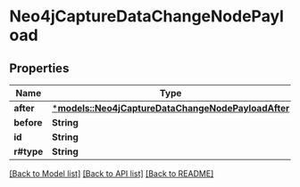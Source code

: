 # Neo4jCaptureDataChangeNodePayload

## Properties
Name | Type | Description | Notes
------------ | ------------- | ------------- | -------------
**after** | [***models::Neo4jCaptureDataChangeNodePayloadAfter**](Neo4jCaptureDataChangeNodePayload_after.md) |  | 
**before** | **String** |  | 
**id** | **String** |  | 
**r#type** | **String** |  | 

[[Back to Model list]](../README.md#documentation-for-models) [[Back to API list]](../README.md#documentation-for-api-endpoints) [[Back to README]](../README.md)


